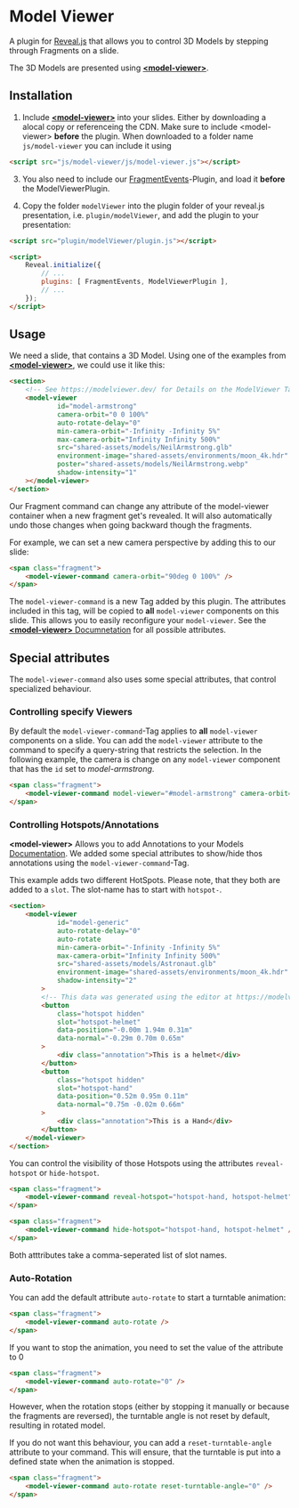 # Model Viewer
A plugin for [Reveal.js](https://github.com/hakimel/reveal.js) that allows you to control 
3D Models by stepping through Fragments on a slide.

The 3D Models are presented using [**&lt;model-viewer&gt;**](https://modelviewer.dev).

## Installation
1. Include [**&lt;model-viewer&gt;**](https://modelviewer.dev) into your slides. Either by downloading a alocal copy or referenceing the CDN. Make sure to include &lt;model-viewer&gt; **before** the plugin. When downloaded to a folder name `js/model-viewer` you can include it using 
```html
<script src="js/model-viewer/js/model-viewer.js"></script>
```

3. You also need to include our [FragmentEvents](https://github.com/frankbauer/reveal-js-plugins/tree/master/fragmentEvents)-Plugin, and load it **before** the ModelViewerPlugin.

2. Copy the folder `modelViewer` into the plugin folder of your reveal.js presentation, i.e. `plugin/modelViewer`, and add the plugin to your presentation:

```html
<script src="plugin/modelViewer/plugin.js"></script>

<script>
    Reveal.initialize({
        // ...
        plugins: [ FragmentEvents, ModelViewerPlugin ],
        // ...
    });
</script>
```

## Usage
We need a slide, that contains a 3D Model. Using one of the examples from [**&lt;model-viewer&gt;**](https://modelviewer.dev), we could use it like this:
```html
<section>
    <!-- See https://modelviewer.dev/ for Details on the ModelViewer Tag -->
    <model-viewer 
            id="model-armstrong" 
            camera-orbit="0 0 100%" 
            auto-rotate-delay="0"							
            min-camera-orbit="-Infinity -Infinity 5%" 
            max-camera-orbit="Infinity Infinity 500%" 
            src="shared-assets/models/NeilArmstrong.glb" 
            environment-image="shared-assets/environments/moon_4k.hdr" 
            poster="shared-assets/models/NeilArmstrong.webp" 
            shadow-intensity="1"								
    ></model-viewer>					
</section>	
```
Our Fragment command can change any attribute of the model-viewer container when a new fragment get's revealed. It will also automatically undo those changes when going backward though the fragments.

For example, we can set a new camera perspective by adding this to our slide:

```html
<span class="fragment">
    <model-viewer-command camera-orbit="90deg 0 100%" />
</span> 
```

The `model-viewer-command` is a new Tag added by this plugin. The attributes included in this tag, will be copied to **all** `model-viewer` components on this slide. This allows you to easily reconfigure your `model-viewer`. See the [**&lt;model-viewer&gt;** Documnetation](https://modelviewer.dev/docs/index.html#entrydocs-stagingandcameras-attributes-cameraOrbit) for all possible attributes.

## Special attributes
The `model-viewer-command` also uses some special attributes, that control specialized behaviour.

### Controlling specify Viewers
By default the `model-viewer-command`-Tag applies to **all** `model-viewer` components on a slide. You can add the `model-viewer` attribute to the command to specify a query-string that restricts the selection. In the following example, the camera is change on any `model-viewer` component that has the `id` set to *model-armstrong*.
```html
<span class="fragment">
    <model-viewer-command model-viewer="#model-armstrong" camera-orbit="90 -45deg 50%" />
</span>
```

### Controlling Hotspots/Annotations
**&lt;model-viewer&gt;** Allows you to add Annotations to your Models [Documentation](https://modelviewer.dev/examples/annotations/index.html). We added some special attributes to show/hide thos annotations using the `model-viewer-command`-Tag.

This example adds two different HotSpots. Please note, that they both are added to a `slot`. The slot-name has to start with `hotspot-`.

```html
<section>
    <model-viewer 
            id="model-generic" 
            auto-rotate-delay="0"	
            auto-rotate
            min-camera-orbit="-Infinity -Infinity 5%" 
            max-camera-orbit="Infinity Infinity 500%" 
            src="shared-assets/models/Astronaut.glb" 
            environment-image="shared-assets/environments/moon_4k.hdr" 								
            shadow-intensity="2"								
        >
        <!-- This data was generated using the editor at https://modelviewer.dev/editor/ -->
        <button 
            class="hotspot hidden" 
            slot="hotspot-helmet"  
            data-position="-0.00m 1.94m 0.31m" 
            data-normal="-0.29m 0.70m 0.65m"
        >
            <div class="annotation">This is a helmet</div>
        </button>
        <button 
            class="hotspot hidden" 
            slot="hotspot-hand" 
            data-position="0.52m 0.95m 0.11m" 
            data-normal="0.75m -0.02m 0.66m"
        >
            <div class="annotation">This is a Hand</div>							  
        </button>
    </model-viewer>
</section>
```
You can control the visibility of those Hotspots using the attributes `reveal-hotspot` or `hide-hotspot`.

```html
<span class="fragment">
	<model-viewer-command reveal-hotspot="hotspot-hand, hotspot-helmet" />
</span>
```

```html
<span class="fragment">
	<model-viewer-command hide-hotspot="hotspot-hand, hotspot-helmet" />
</span>
```

Both atttributes take a comma-seperated list of slot names.


### Auto-Rotation
You can add the default attribute `auto-rotate` to start a turntable animation:
```html
<span class="fragment">
	<model-viewer-command auto-rotate />
</span>
```

If you want to stop the animation, you need to set the value of the attribute to 0
```html
<span class="fragment">
	<model-viewer-command auto-rotate="0" />
</span>
```

However, when the rotation stops (either by stopping it manually or because the fragments are reversed), the turntable angle is not reset by default, resulting in rotated model.

If you do not want this behaviour, you can add a `reset-turntable-angle` attribute to your command. This will ensure, that the turntable is put into a defined state when the animation is stopped.

```html
<span class="fragment">
	<model-viewer-command auto-rotate reset-turntable-angle="0" />
</span>
```
